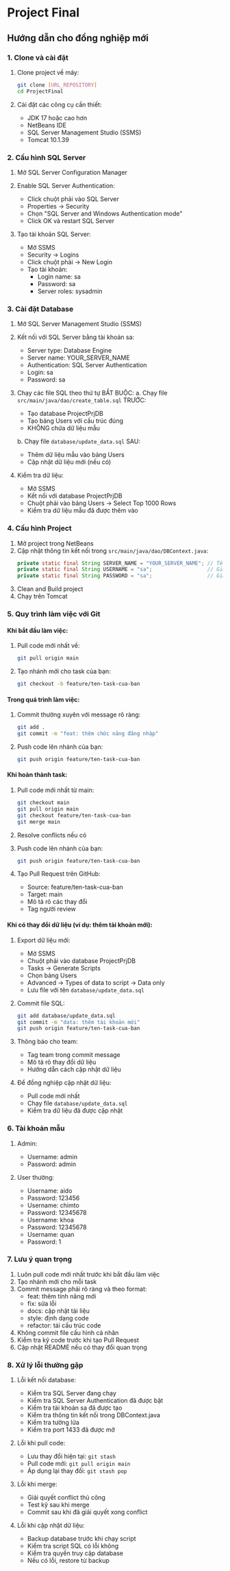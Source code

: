 # Project Final

## Hướng dẫn cho đồng nghiệp mới

### 1. Clone và cài đặt
1. Clone project về máy:
   ```bash
   git clone [URL_REPOSITORY]
   cd ProjectFinal
   ```

2. Cài đặt các công cụ cần thiết:
   - JDK 17 hoặc cao hơn
   - NetBeans IDE
   - SQL Server Management Studio (SSMS)
   - Tomcat 10.1.39

### 2. Cấu hình SQL Server
1. Mở SQL Server Configuration Manager
2. Enable SQL Server Authentication:
   - Click chuột phải vào SQL Server
   - Properties -> Security
   - Chọn "SQL Server and Windows Authentication mode"
   - Click OK và restart SQL Server

3. Tạo tài khoản SQL Server:
   - Mở SSMS
   - Security -> Logins
   - Click chuột phải -> New Login
   - Tạo tài khoản:
     - Login name: sa
     - Password: sa
     - Server roles: sysadmin

### 3. Cài đặt Database
1. Mở SQL Server Management Studio (SSMS)
2. Kết nối với SQL Server bằng tài khoản sa:
   - Server type: Database Engine
   - Server name: YOUR_SERVER_NAME
   - Authentication: SQL Server Authentication
   - Login: sa
   - Password: sa

3. Chạy các file SQL theo thứ tự BẮT BUỘC:
   a. Chạy file `src/main/java/dao/create_table.sql` TRƯỚC:
      - Tạo database ProjectPrjDB
      - Tạo bảng Users với cấu trúc đúng
      - KHÔNG chứa dữ liệu mẫu

   b. Chạy file `database/update_data.sql` SAU:
      - Thêm dữ liệu mẫu vào bảng Users
      - Cập nhật dữ liệu mới (nếu có)

4. Kiểm tra dữ liệu:
   - Mở SSMS
   - Kết nối với database ProjectPrjDB
   - Chuột phải vào bảng Users -> Select Top 1000 Rows
   - Kiểm tra dữ liệu mẫu đã được thêm vào

### 4. Cấu hình Project
1. Mở project trong NetBeans
2. Cập nhật thông tin kết nối trong `src/main/java/dao/DBContext.java`:
   ```java
   private static final String SERVER_NAME = "YOUR_SERVER_NAME"; // Tên máy của bạn
   private static final String USERNAME = "sa";                  // Giữ nguyên
   private static final String PASSWORD = "sa";                  // Giữ nguyên
   ```
3. Clean and Build project
4. Chạy trên Tomcat

### 5. Quy trình làm việc với Git

#### Khi bắt đầu làm việc:
1. Pull code mới nhất về:
   ```bash
   git pull origin main
   ```

2. Tạo nhánh mới cho task của bạn:
   ```bash
   git checkout -b feature/ten-task-cua-ban
   ```

#### Trong quá trình làm việc:
1. Commit thường xuyên với message rõ ràng:
   ```bash
   git add .
   git commit -m "feat: thêm chức năng đăng nhập"
   ```

2. Push code lên nhánh của bạn:
   ```bash
   git push origin feature/ten-task-cua-ban
   ```

#### Khi hoàn thành task:
1. Pull code mới nhất từ main:
   ```bash
   git checkout main
   git pull origin main
   git checkout feature/ten-task-cua-ban
   git merge main
   ```

2. Resolve conflicts nếu có

3. Push code lên nhánh của bạn:
   ```bash
   git push origin feature/ten-task-cua-ban
   ```

4. Tạo Pull Request trên GitHub:
   - Source: feature/ten-task-cua-ban
   - Target: main
   - Mô tả rõ các thay đổi
   - Tag người review

#### Khi có thay đổi dữ liệu (ví dụ: thêm tài khoản mới):
1. Export dữ liệu mới:
   - Mở SSMS
   - Chuột phải vào database ProjectPrjDB
   - Tasks -> Generate Scripts
   - Chọn bảng Users
   - Advanced -> Types of data to script -> Data only
   - Lưu file với tên `database/update_data.sql`

2. Commit file SQL:
   ```bash
   git add database/update_data.sql
   git commit -m "data: thêm tài khoản mới"
   git push origin feature/ten-task-cua-ban
   ```

3. Thông báo cho team:
   - Tag team trong commit message
   - Mô tả rõ thay đổi dữ liệu
   - Hướng dẫn cách cập nhật dữ liệu

4. Để đồng nghiệp cập nhật dữ liệu:
   - Pull code mới nhất
   - Chạy file `database/update_data.sql`
   - Kiểm tra dữ liệu đã được cập nhật

### 6. Tài khoản mẫu
1. Admin:
   - Username: admin
   - Password: admin

2. User thường:
   - Username: aido
   - Password: 123456
   - Username: chimto
   - Password: 12345678
   - Username: khoa
   - Password: 12345678
   - Username: quan
   - Password: 1

### 7. Lưu ý quan trọng
1. Luôn pull code mới nhất trước khi bắt đầu làm việc
2. Tạo nhánh mới cho mỗi task
3. Commit message phải rõ ràng và theo format:
   - feat: thêm tính năng mới
   - fix: sửa lỗi
   - docs: cập nhật tài liệu
   - style: định dạng code
   - refactor: tái cấu trúc code
4. Không commit file cấu hình cá nhân
5. Kiểm tra kỹ code trước khi tạo Pull Request
6. Cập nhật README nếu có thay đổi quan trọng

### 8. Xử lý lỗi thường gặp
1. Lỗi kết nối database:
   - Kiểm tra SQL Server đang chạy
   - Kiểm tra SQL Server Authentication đã được bật
   - Kiểm tra tài khoản sa đã được tạo
   - Kiểm tra thông tin kết nối trong DBContext.java
   - Kiểm tra tường lửa
   - Kiểm tra port 1433 đã được mở

2. Lỗi khi pull code:
   - Lưu thay đổi hiện tại: `git stash`
   - Pull code mới: `git pull origin main`
   - Áp dụng lại thay đổi: `git stash pop`

3. Lỗi khi merge:
   - Giải quyết conflict thủ công
   - Test kỹ sau khi merge
   - Commit sau khi đã giải quyết xong conflict 

4. Lỗi khi cập nhật dữ liệu:
   - Backup database trước khi chạy script
   - Kiểm tra script SQL có lỗi không
   - Kiểm tra quyền truy cập database
   - Nếu có lỗi, restore từ backup 
